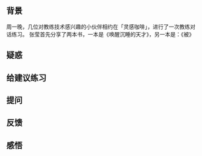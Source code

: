 ## 背景
周一晚，几位对教练技术感兴趣的小伙伴相约在「灵感咖啡」，进行了一次教练对话练习。
张莹首先分享了两本书，一本是《唤醒沉睡的天才》，另一本是：《被》

## 疑惑
## 给建议练习
## 提问
## 反馈
## 感悟